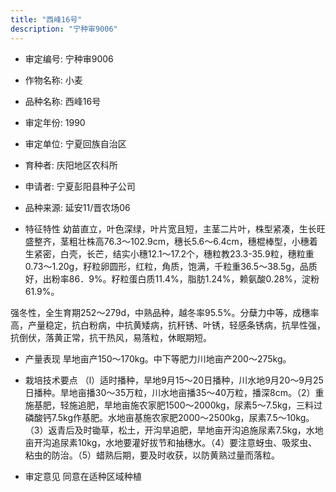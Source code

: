 ```yaml
---
title: "西峰16号"
description: "宁种审9006"
---
```

* 审定编号:  宁种审9006

*  作物名称:  小麦

*  品种名称:  西峰16号

*  审定年份:  1990

*  审定单位:  宁夏回族自治区

* 育种者:  庆阳地区农科所

*  申请者:  宁夏彭阳县种子公司

*  品种来源:  延安11/晋农场06

*  特征特性
幼苗直立，叶色深绿，叶片宽且短，主茎二片叶，株型紧凑，生长旺盛整齐，茎粗壮株高76.3～102.9cm，穗长5.6～6.4cm，穗棍棒型，小穗着生紧密，白壳，长芒，结实小穗12.1～17.2个，穗粒教23.3-35.9粒，穗粒重0.73～1.20g，籽粒卵圆形，红粒，角质，饱满，千粒重36.5～38.5g，品质好，出粉率86．9%。籽粒蛋白质11.4%，脂肪1.24%，赖氨酸0.28%，淀粉61.9%。
强冬性，全生育期252～279d，中熟品种，越冬率95.5%。分蘖力中等，成穗率高，产量稳定，抗白粉病，中抗黄矮病，抗秆锈、叶锈，轻感条锈病，抗旱性强，抗倒伏，落黄正常，抗干热风，易落粒，休眠期短。


*  产量表现
旱地亩产150～170kg。中下等肥力川地亩产200～275kg。

*  栽培技术要点
（l）适时播种，旱地9月15～20日播种，川水地9月20～9月25日播种。旱地亩播30～35万粒，川水地亩播35～40万粒，播深8cm。（2）重施基肥，轻施追肥，旱地亩施农家肥1500～2000kg，尿素5～7.5kg，三料过磷酸钙7.5kg作基肥。水地亩基施农家肥2000～2500kg，尿素7.5～10kg。（3）返青后及时锄草，松土，开沟旱追肥，旱地亩开沟追施尿素7.5kg，水地亩开沟追尿素10kg，水地要灌好拔节和抽穗水。（4）要注意蚜虫、吸浆虫、粘虫的防治。（5）蜡熟后期，要及时收获，以防黄熟过量而落粒。

*  审定意见
同意在适种区域种植
